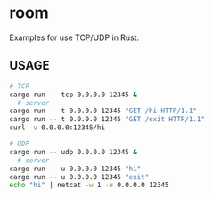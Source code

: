 # room

Examples for use TCP/UDP in Rust.

## USAGE

```zsh
# TCP
cargo run -- tcp 0.0.0.0 12345 &
  # server
cargo run -- t 0.0.0.0 12345 "GET /hi HTTP/1.1"
cargo run -- t 0.0.0.0 12345 "GET /exit HTTP/1.1"
curl -v 0.0.0.0:12345/hi

# UDP
cargo run -- udp 0.0.0.0 12345 &
  # server
cargo run -- u 0.0.0.0 12345 "hi"
cargo run -- u 0.0.0.0 12345 "exit"
echo "hi" | netcat -w 1 -u 0.0.0.0 12345
```
